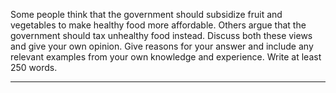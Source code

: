 Some people think that the government should subsidize fruit and vegetables to make healthy food more affordable. Others argue that the government should tax unhealthy food instead. 
Discuss both these views and give your own opinion. Give reasons for your answer and include any relevant examples from your own knowledge and experience. 
Write at least 250 words.
___
